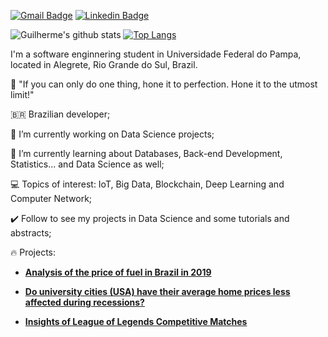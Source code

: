 [![Gmail Badge](https://img.shields.io/badge/-guilhermesamuel79@gmail.com-c14438?style=flat-square&logo=Gmail&logoColor=white&link=mailto:guilhermesamuel79@gmail.com)](mailto:guilhermesamuel79@gmail.com)
[![Linkedin Badge](https://img.shields.io/badge/-guilhermesam-blue?style=flat-square&logo=Linkedin&logoColor=white&link=https://www.linkedin.com/in/guilherme-samuel-0732371a0/)](https://www.linkedin.com/in/guilherme-samuel-0732371a0/)

![Guilherme's github stats](https://github-readme-stats.vercel.app/api?username=guilhermesam&show_icons=true&hide=contribs)
[![Top Langs](https://github-readme-stats.vercel.app/api/top-langs/?username=guilhermesam&layout=compact)](https://github.com/guilhermesam/guilhermesam)

I'm a software enginnering student in Universidade Federal do Pampa, located in Alegrete, Rio Grande do Sul, Brazil.

🎯 "If you can only do one thing, hone it to perfection. Hone it to the utmost limit!"

🇧🇷 Brazilian developer;

🔭 I’m currently working on Data Science projects;

🌱 I’m currently learning about Databases, Back-end Development, Statistics... and Data Science as well;

💻 Topics of interest: IoT, Big Data, Blockchain, Deep Learning and Computer Network;

✔️ Follow to see my projects in Data Science and some tutorials and abstracts;

🔥 Projects:

* **[Analysis of the price of fuel in Brazil in 2019](https://github.com/guilhermesam/data-science/tree/master/projects/fuel_2019)**

* **[Do university cities (USA) have their average home prices less affected during recessions?](https://github.com/guilhermesam/data-science/blob/master/coursera/Introduction_to_Data_Science/Assignment_4/Assignment_4.ipynb)**

* **[Insights of League of Legends Competitive Matches](https://github.com/guilhermesam/data-science/blob/master/projects/lol-analysis/storytelling.ipynb)**
